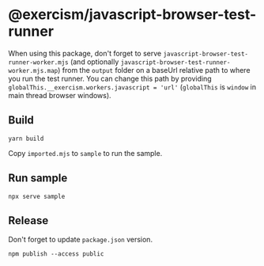 # @exercism/javascript-browser-test-runner

When using this package, don't forget to serve `javascript-browser-test-runner-worker.mjs` (and optionally `javascript-browser-test-runner-worker.mjs.map`) from the `output` folder on a baseUrl relative path to where you run the test runner.
You can change this path by providing `globalThis.__exercism.workers.javascript = 'url'` (`globalThis` is `window` in main thread browser windows).

## Build

```
yarn build
```

Copy `imported.mjs` to `sample` to run the sample.

## Run sample

```
npx serve sample
```

## Release

Don't forget to update `package.json` version.

```
npm publish --access public
```
